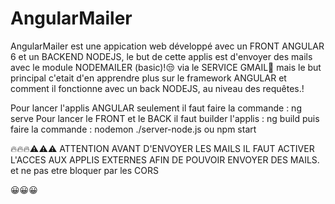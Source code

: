 # AngularMailer

AngularMailer est une appication web développé avec un FRONT ANGULAR 6 et un BACKEND NODEJS, le but de cette applis est d'envoyer des mails avec le module NODEMAILER (basic)!😒 via le SERVICE GMAIL📩  mais le but principal c'etait d'en apprendre plus sur le framework ANGULAR et comment il fonctionne avec un back NODEJS, au niveau des requêtes.!

Pour lancer l'applis ANGULAR seulement il faut faire la commande : ng serve
Pour lancer le FRONT et le BACK il faut builder l'applis : ng build
puis faire la commande : nodemon ./server-node.js ou npm start

🔥🔥🔥⚠️⚠️⚠️ ATTENTION AVANT D'ENVOYER LES MAILS IL FAUT ACTIVER L'ACCES AUX APPLIS EXTERNES AFIN DE POUVOIR ENVOYER DES MAILS. et ne pas etre bloquer par les CORS 

😀😀😀
